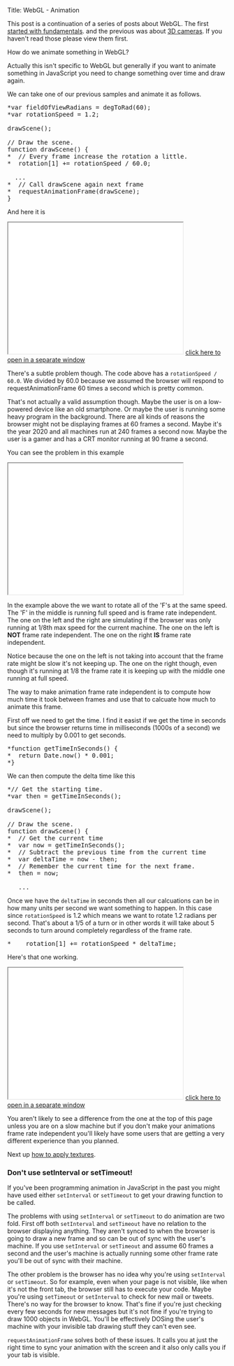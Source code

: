 Title: WebGL - Animation

This post is a continuation of a series of posts about WebGL.
The first <a href="webgl-fundamentals.html">started with fundamentals</a>.
and the previous was about <a href="webgl-3d-camera.html">3D cameras</a>.
If you haven't read those please view them first.

How do we animate something in WebGL?

Actually this isn't specific to WebGL but generally if you want
to animate something in JavaScript you need to change something
over time and draw again.

We can take one of our previous samples and animate it as follows.

<pre class="prettyprint showlinemods">
*var fieldOfViewRadians = degToRad(60);
*var rotationSpeed = 1.2;

drawScene();

// Draw the scene.
function drawScene() {
*  // Every frame increase the rotation a little.
*  rotation[1] += rotationSpeed / 60.0;

  ...
*  // Call drawScene again next frame
*  requestAnimationFrame(drawScene);
}
</pre>

And here it is

<iframe class="webgl_example" src="../webgl-animation-not-frame-rate-independent.html" width="400" height="300"></iframe>
<a class="webgl_center" href="../webgl-animation-not-frame-rate-independent.html" target="_blank">click here to open in a separate window</a>

There's a subtle problem though. The code above has a
`rotationSpeed / 60.0`. We divided by 60.0 because we assumed the browser
will respond to requestAnimationFrame 60 times a second which is pretty common.

That's not actually a valid assumption though. Maybe the user is on a low-powered
device like an old smartphone. Or maybe the user is running some heavy program in
the background. There are all kinds of reasons the browser might not be displaying
frames at 60 frames a second. Maybe it's the year 2020 and all machines run at 240
frames a second now. Maybe the user is a gamer and has a CRT monitor running at 90
frame a second.

You can see the problem in this example

<iframe class="webgl_example" src="../webgl-animation-frame-rate-issues.html" width="400" height="300"></iframe>

In the example above the we want to rotate all of the 'F's at the same speed.
The 'F' in the middle is running full speed and is frame rate independent. The one
on the left and the right are simulating if the browser was only running at 1/8th
max speed for the current machine. The one on the left is **NOT** frame rate
independent. The one on the right **IS** frame rate independent.

Notice because the one on the left is not taking into account that the frame rate
might be slow it's not keeping up. The one on the right though, even though it's
running at 1/8 the frame rate it is keeping up with the middle one running at full
speed.

The way to make animation frame rate independent is to compute how much time it took
between frames and use that to calcuate how much to animate this frame.

First off we need to get the time. I find it easist if we get the time in seconds
but since the browser returns time in milliseconds (1000s of a second) we need
to multiply by 0.001 to get seconds.

<pre class="prettyprint showlinemods">
*function getTimeInSeconds() {
*  return Date.now() * 0.001;
*}
</pre>

We can then compute the delta time like this

<pre class="prettyprint showlinemods">
*// Get the starting time.
*var then = getTimeInSeconds();

drawScene();

// Draw the scene.
function drawScene() {
*  // Get the current time
*  var now = getTimeInSeconds();
*  // Subtract the previous time from the current time
*  var deltaTime = now - then;
*  // Remember the current time for the next frame.
*  then = now;

   ...
</pre>

Once we have the `deltaTime` in seconds then all our calcuations can be in how
many units per second we want something to happen. In this case since
`rotationSpeed` is 1.2 which means we want to rotate 1.2 radians per second.
That's about a 1/5 of a turn or in other words it will take about 5 seconds to
turn around completely regardless of the frame rate.

<pre class="prettyprint showlinemods">
*    rotation[1] += rotationSpeed * deltaTime;
</pre>

Here's that one working.

<iframe class="webgl_example" src="../webgl-animation.html" width="400" height="300"></iframe>
<a class="webgl_center" href="../webgl-animation.html" target="_blank">click here to open in a separate window</a>

You aren't likely to see a difference from the one
at the top of this page unless you are on a slow machine but if you don't
make your animations frame rate independent you'll likely have some users
that are getting a very different experience than you planned.

Next up <a href="webgl-3d-textures.html">how to apply textures</a>.

<div class="webgl_bottombar">
<h3>Don't use setInterval or setTimeout!</h3>
<p>If you've been programming animation in JavaScript in the past
you might have used either <code>setInterval</code> or <code>setTimeout</code> to get your
drawing function to be called.
</p><p>
The problems with using <code>setInterval</code> or <code>setTimeout</code> to do animation
are two fold. First off both <code>setInterval</code> and <code>setTimeout</code> have no relation
to the browser displaying anything. They aren't synced to when the browser is
going to draw a new frame and so can be out of sync with the user's machine.
If you use <code>setInterval</code> or <code>setTimeout</code> and assume 60 frames
a second and the user's machine is actually running some other frame rate you'll
be out of sync with their machine.
</p><p>
The other problem is the browser has no idea why you're using <code>setInterval</code> or
<code>setTimeout</code>. So for example, even when your page is not visible,
like when it's not the front tab, the browser still has to execute your code.
Maybe you're using <code>setTimeout</code> or <code>setInterval</code> to check
for new mail or tweets. There's no way for the browser to know. That's fine if
you're just checking every few seconds for new messages but it's not fine if
you're trying to draw 1000 objects in WebGL. You'll be effectively DOSing the
user's machine with your invisible tab drawing stuff they can't even see.
</p><p>
<code>requestAnimationFrame</code> solves both of these issues. It calls you at just the
right time to sync your animation with the screen and it also only calls you if
your tab is visible.
</p>
</div>



